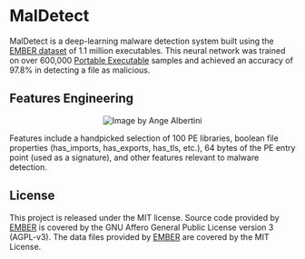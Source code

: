 # MalDetect

MalDetect is a deep-learning malware detection system built using the [EMBER dataset](https://www.tensorflow.org) of 1.1 million executables. This neural network was trained on over 600,000 [Portable Executable](https://docs.microsoft.com/en-us/windows/win32/debug/pe-format) samples and achieved an accuracy of 97.8% in detecting a file as malicious.

## Features Engineering

<p align="center">
  <img src="https://i.imgur.com/RiVOPoE.jpg" alt="Image by Ange Albertini"/>
</p>

Features include a handpicked selection of 100 PE libraries, boolean file properties (has_imports, has_exports, has_tls, etc.), 64 bytes of the PE entry point (used as a signature), and other features relevant to malware detection.

## License

This project is released under the MIT license. Source code provided by [EMBER](https://github.com/endgameinc/ember) is covered by the GNU Affero General Public License version 3 (AGPL-v3). The data files provided by [EMBER](https://github.com/endgameinc/ember) are covered by the MIT License.
